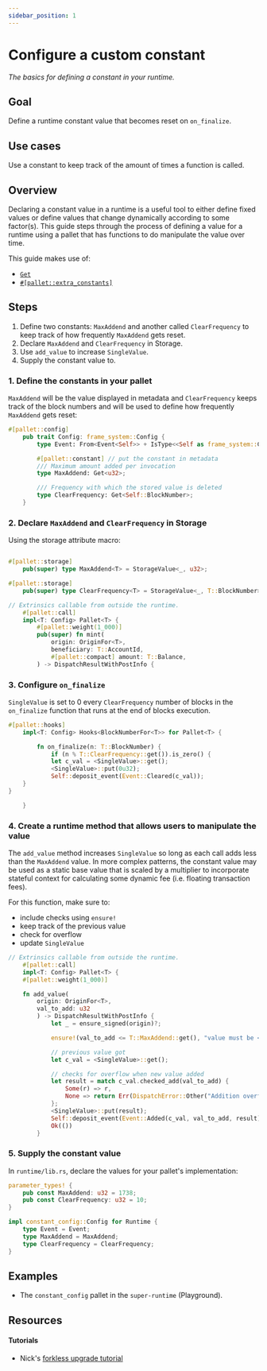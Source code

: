 ```yaml
---
sidebar_position: 1
---
```


# Configure a custom constant

_The basics for defining a constant in your runtime._

## Goal

Define a runtime constant value that becomes reset on `on_finalize`.

## Use cases

Use a constant to keep track of the amount of times a function is called.

## Overview

Declaring a constant value in a runtime is a useful tool to either define fixed values or define values that change dynamically according to some factor(s). This guide steps through the process of defining a value for a runtime using a pallet that has functions to do manipulate the value over time.

This guide makes use of:

- [`Get`][get-trait-rustdocs]
- [`#[pallet::extra_constants]`][extra-constants-rustdocs]

## Steps

1. Define two constants: `MaxAddend` and another called `ClearFrequency` to keep track of how frequently `MaxAddend` gets reset.
2. Declare `MaxAddend` and `ClearFrequency` in Storage.
3. Use `add_value` to increase `SingleValue`.
4. Supply the constant value to.

### 1. Define the constants in your pallet

`MaxAddend` will be the value displayed in metadata and `ClearFrequency` keeps track of the block numbers and will be used to define how frequently `MaxAddend` gets reset:

```rust
#[pallet::config]
	pub trait Config: frame_system::Config {
        type Event: From<Event<Self>> + IsType<<Self as frame_system::Config>::Event>;

		#[pallet::constant] // put the constant in metadata
        /// Maximum amount added per invocation
        type MaxAddend: Get<u32>;

        /// Frequency with which the stored value is deleted
        type ClearFrequency: Get<Self::BlockNumber>;
	}
```

### 2. Declare `MaxAddend` and `ClearFrequency` in Storage

Using the storage attribute macro:

```rust

#[pallet::storage]
	pub(super) type MaxAddend<T> = StorageValue<_, u32>;

#[pallet::storage]
	pub(super) type ClearFrequency<T> = StorageValue<_, T::BlockNumber>;

```

```rust
// Extrinsics callable from outside the runtime.
	#[pallet::call]
	impl<T: Config> Pallet<T> {
		#[pallet::weight(1_000)]
		pub(super) fn mint(
			origin: OriginFor<T>,
			beneficiary: T::AccountId,
			#[pallet::compact] amount: T::Balance,
		) -> DispatchResultWithPostInfo {
```

### 3. Configure `on_finalize`

`SingleValue` is set to 0 every `ClearFrequency` number of blocks in the `on_finalize` function that runs at the end of blocks execution.

```rust
#[pallet::hooks]
	impl<T: Config> Hooks<BlockNumberFor<T>> for Pallet<T> {

        fn on_finalize(n: T::BlockNumber) {
            if (n % T::ClearFrequency::get()).is_zero() {
            let c_val = <SingleValue>::get();
            <SingleValue>::put(0u32);
            Self::deposit_event(Event::Cleared(c_val));
    }
}

	}

```

### 4. Create a runtime method that allows users to manipulate the value

The `add_value` method increases `SingleValue` so long as each call adds less than the `MaxAddend` value. In more complex patterns, the constant value may be used as a static base value that is scaled by a multiplier to incorporate stateful context for calculating some dynamic fee (i.e. floating transaction fees).

For this function, make sure to:

- include checks using `ensure!`
- keep track of the previous value
- check for overflow
- update `SingleValue`

```rust
// Extrinsics callable from outside the runtime.
	#[pallet::call]
	impl<T: Config> Pallet<T> {
    #[pallet::weight(1_000)]

    fn add_value(
        origin: OriginFor<T>,
        val_to_add: u32
        ) -> DispatchResultWithPostInfo {
            let _ = ensure_signed(origin)?;

            ensure!(val_to_add <= T::MaxAddend::get(), "value must be <= maximum add amount constant");

            // previous value got
            let c_val = <SingleValue>::get();

            // checks for overflow when new value added
            let result = match c_val.checked_add(val_to_add) {
                Some(r) => r,
                None => return Err(DispatchError::Other("Addition overflowed")),
            };
            <SingleValue>::put(result);
            Self::deposit_event(Event::Added(c_val, val_to_add, result));
            Ok(())
        }
```

### 5. Supply the constant value

In `runtime/lib.rs`, declare the values for your pallet's implementation:

```rust
parameter_types! {
    pub const MaxAddend: u32 = 1738;
    pub const ClearFrequency: u32 = 10;
}

impl constant_config::Config for Runtime {
    type Event = Event;
    type MaxAddend = MaxAddend;
    type ClearFrequency = ClearFrequency;
}
```

## Examples

- The `constant_config` pallet in the `super-runtime` (Playground).

## Resources
#### Tutorials
- Nick's [forkless upgrade tutorial](https://substrate.dev/docs/en/tutorials/forkless-upgrade/)


[get-trait-rustdocs]: https://substrate.dev/rustdocs/v3.0.0/frame_support/traits/trait.Get.html
[extra-constants-rustdocs]: https://crates.parity.io/frame_support/attr.pallet.html#extra-constants-palletextra_constants-optional
